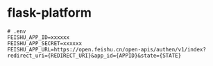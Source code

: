 # flask-platform

```dotenv
# .env
FEISHU_APP_ID=xxxxxx
FEISHU_APP_SECRET=xxxxxx
FEISHU_APP_URL=https://open.feishu.cn/open-apis/authen/v1/index?redirect_uri={REDIRECT_URI}&app_id={APPID}&state={STATE}
```
